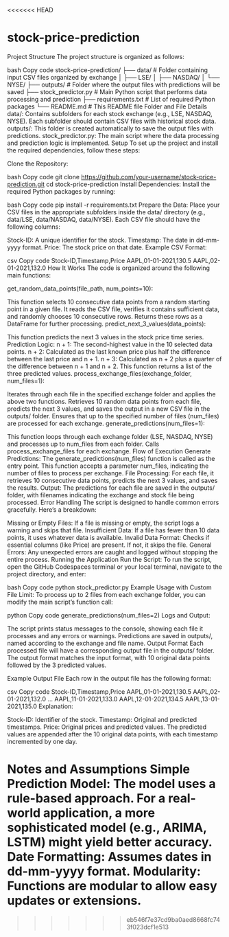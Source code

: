<<<<<<< HEAD
# stock-price-prediction

Project Structure
The project structure is organized as follows:

bash
Copy code
stock-price-prediction/
├── data/               # Folder containing input CSV files organized by exchange
│   ├── LSE/
│   ├── NASDAQ/
│   └── NYSE/
├── outputs/            # Folder where the output files with predictions will be saved
├── stock_predictor.py  # Main Python script that performs data processing and prediction
├── requirements.txt    # List of required Python packages
└── README.md           # This README file
Folder and File Details
data/: Contains subfolders for each stock exchange (e.g., LSE, NASDAQ, NYSE). Each subfolder should contain CSV files with historical stock data.
outputs/: This folder is created automatically to save the output files with predictions.
stock_predictor.py: The main script where the data processing and prediction logic is implemented.
Setup
To set up the project and install the required dependencies, follow these steps:

Clone the Repository:

bash
Copy code
git clone https://github.com/your-username/stock-price-prediction.git
cd stock-price-prediction
Install Dependencies: Install the required Python packages by running:

bash
Copy code
pip install -r requirements.txt
Prepare the Data: Place your CSV files in the appropriate subfolders inside the data/ directory (e.g., data/LSE, data/NASDAQ, data/NYSE). Each CSV file should have the following columns:

Stock-ID: A unique identifier for the stock.
Timestamp: The date in dd-mm-yyyy format.
Price: The stock price on that date.
Example CSV Format:

csv
Copy code
Stock-ID,Timestamp,Price
AAPL,01-01-2021,130.5
AAPL,02-01-2021,132.0
How It Works
The code is organized around the following main functions:

get_random_data_points(file_path, num_points=10):

This function selects 10 consecutive data points from a random starting point in a given file.
It reads the CSV file, verifies it contains sufficient data, and randomly chooses 10 consecutive rows.
Returns these rows as a DataFrame for further processing.
predict_next_3_values(data_points):

This function predicts the next 3 values in the stock price time series.
Prediction Logic:
n + 1: The second-highest value in the 10 selected data points.
n + 2: Calculated as the last known price plus half the difference between the last price and n + 1.
n + 3: Calculated as n + 2 plus a quarter of the difference between n + 1 and n + 2.
This function returns a list of the three predicted values.
process_exchange_files(exchange_folder, num_files=1):

Iterates through each file in the specified exchange folder and applies the above two functions.
Retrieves 10 random data points from each file, predicts the next 3 values, and saves the output in a new CSV file in the outputs/ folder.
Ensures that up to the specified number of files (num_files) are processed for each exchange.
generate_predictions(num_files=1):

This function loops through each exchange folder (LSE, NASDAQ, NYSE) and processes up to num_files from each folder.
Calls process_exchange_files for each exchange.
Flow of Execution
Generate Predictions: The generate_predictions(num_files) function is called as the entry point. This function accepts a parameter num_files, indicating the number of files to process per exchange.
File Processing: For each file, it retrieves 10 consecutive data points, predicts the next 3 values, and saves the results.
Output: The predictions for each file are saved in the outputs/ folder, with filenames indicating the exchange and stock file being processed.
Error Handling
The script is designed to handle common errors gracefully. Here’s a breakdown:

Missing or Empty Files: If a file is missing or empty, the script logs a warning and skips that file.
Insufficient Data: If a file has fewer than 10 data points, it uses whatever data is available.
Invalid Data Format: Checks if essential columns (like Price) are present. If not, it skips the file.
General Errors: Any unexpected errors are caught and logged without stopping the entire process.
Running the Application
Run the Script: To run the script, open the GitHub Codespaces terminal or your local terminal, navigate to the project directory, and enter:

bash
Copy code
python stock_predictor.py
Example Usage with Custom File Limit: To process up to 2 files from each exchange folder, you can modify the main script’s function call:

python
Copy code
generate_predictions(num_files=2)
Logs and Output:

The script prints status messages to the console, showing each file it processes and any errors or warnings.
Predictions are saved in outputs/, named according to the exchange and file name.
Output Format
Each processed file will have a corresponding output file in the outputs/ folder. The output format matches the input format, with 10 original data points followed by the 3 predicted values.

Example Output File
Each row in the output file has the following format:

csv
Copy code
Stock-ID,Timestamp,Price
AAPL,01-01-2021,130.5
AAPL,02-01-2021,132.0
...
AAPL,11-01-2021,133.0
AAPL,12-01-2021,134.5
AAPL,13-01-2021,135.0
Explanation:

Stock-ID: Identifier of the stock.
Timestamp: Original and predicted timestamps.
Price: Original prices and predicted values.
The predicted values are appended after the 10 original data points, with each timestamp incremented by one day.

Notes and Assumptions
Simple Prediction Model: The model uses a rule-based approach. For a real-world application, a more sophisticated model (e.g., ARIMA, LSTM) might yield better accuracy.
Date Formatting: Assumes dates in dd-mm-yyyy format.
Modularity: Functions are modular to allow easy updates or extensions.
=======

>>>>>>> eb546f7e37cd9ba0aed8668fc743f023dcf1e513